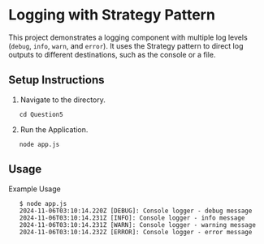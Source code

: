 # Logging with Strategy Pattern

This project demonstrates a logging component with multiple log levels (`debug`, `info`, `warn`, and `error`). It uses the Strategy pattern to direct log outputs to different destinations, such as the console or a file.


## Setup Instructions

1. Navigate to the directory.
```
   cd Question5
```

2. Run the Application. 
```
   node app.js

```


## Usage 
Example Usage 
```
   $ node app.js
   2024-11-06T03:10:14.220Z [DEBUG]: Console logger - debug message
   2024-11-06T03:10:14.231Z [INFO]: Console logger - info message
   2024-11-06T03:10:14.231Z [WARN]: Console logger - warning message
   2024-11-06T03:10:14.232Z [ERROR]: Console logger - error message
```